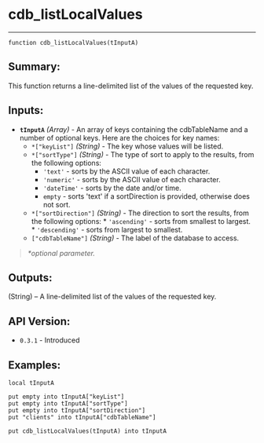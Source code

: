 # cdb_listLocalValues
---
```
function cdb_listLocalValues(tInputA)
```
## Summary:
This function returns a line-delimited list of the values of the requested key.

## Inputs:
* **`tInputA`** *(Array)* - An array of keys containing the cdbTableName and a number of optional keys. Here are the choices for key names:
    * `*["keyList"]` *(String)* - The key whose values will be listed.
    * `*["sortType"]` *(String)* - The type of sort to apply to the results, from the following options:
       * `'text'` - sorts by the ASCII value of each character.  
       * `'numeric'` - sorts by the ASCII value of each character.    
       * `'dateTime'` - sorts by the date and/or time.
       * `empty` - sorts 'text' if a sortDirection is provided, otherwise does not sort. 
    * `*["sortDirection"]` *(String)* - The direction to sort the results, from the following options:
          * `'ascending'` - sorts from smallest to largest.
          * `'descending'` - sorts from largest to smallest.
    * `["cdbTableName"]` *(String)* - The label of the database to access.
    
> _*optional parameter._

## Outputs:
(String) – A line-delimited list of the values of the requested key.

## API Version:
* `0.3.1` - Introduced

## Examples:
```
local tInputA

put empty into tInputA["keyList"]
put empty into tInputA["sortType"]
put empty into tInputA["sortDirection"]
put "clients" into tInputA["cdbTableName"]

put cdb_listLocalValues(tInputA) into tInputA
```
